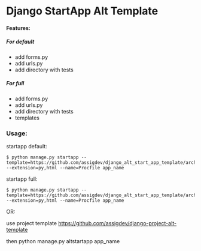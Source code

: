 # Django StartApp Alt Template

#### Features:

##### For default
- add forms.py
- add urls.py
- add directory with tests

##### For full
- add forms.py
- add urls.py
- add directory with tests
- templates


### Usage:

startapp default:

    $ python manage.py startapp --template=https://github.com/assigdev/django_alt_start_app_template/archive/master.zip --extension=py,html --name=Procfile app_name
    
startapp full:

    $ python manage.py startapp --template=https://github.com/assigdev/django_alt_start_app_template/archive/full.zip --extension=py,html --name=Procfile app_name

OR:

use project template https://github.com/assigdev/django-project-alt-template

then python manage.py altstartapp app_name
